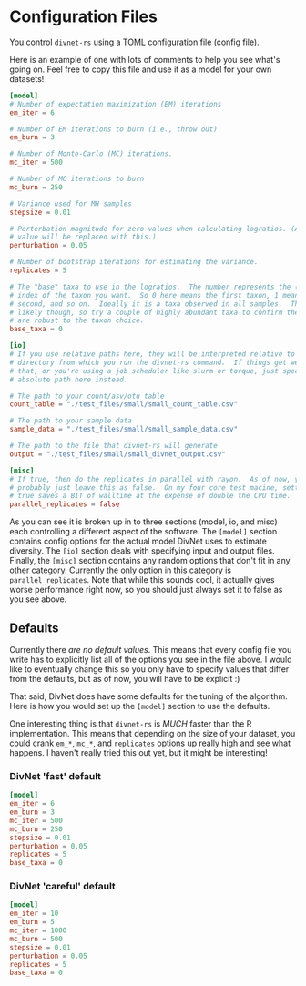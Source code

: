# Configuration Files

You control `divnet-rs` using a [TOML](https://toml.io/) configuration file
(config file).

Here is an example of one with lots of comments to help you see what's going on.
 Feel free to copy this file and use it as a model for your own datasets!

```toml
[model]
# Number of expectation maximization (EM) iterations
em_iter = 6

# Number of EM iterations to burn (i.e., throw out)
em_burn = 3

# Number of Monte-Carlo (MC) iterations.
mc_iter = 500

# Number of MC iterations to burn
mc_burn = 250

# Variance used for MH samples
stepsize = 0.01

# Perterbation magnitude for zero values when calculating logratios. (Any zero
# value will be replaced with this.) 
perturbation = 0.05

# Number of bootstrap iterations for estimating the variance.
replicates = 5

# The "base" taxa to use in the logratios.  The number represents the (0-based)
# index of the taxon you want.  So 0 here means the first taxon, 1 means the
# second, and so on.  Ideally it is a taxa observed in all samples.  That's not
# likely though, so try a couple of highly abundant taxa to confirm the results
# are robust to the taxon choice. 
base_taxa = 0

[io]
# If you use relative paths here, they will be interpreted relative to the
# directory from which you run the divnet-rs command.  If things get weird with
# that, or you're using a job scheduler like slurm or torque, just specify the
# absolute path here instead.

# The path to your count/asv/otu table
count_table = "./test_files/small/small_count_table.csv"

# The path to your sample data
sample_data = "./test_files/small/small_sample_data.csv"

# The path to the file that divnet-rs will generate
output = "./test_files/small/small_divnet_output.csv"

[misc]
# If true, then do the replicates in parallel with rayon.  As of now, you should
# probably just leave this as false.  On my four core test macine, setting it to
# true saves a BIT of walltime at the expense of double the CPU time.
parallel_replicates = false
```

As you can see it is broken up in to three sections (model, io, and misc) each
controlling a different aspect of the software.  The `[model]` section contains
config options for the actual model DivNet uses to estimate diversity.  The
`[io]` section deals with specifying input and output files.  Finally, the
`[misc]` section contains any random options that don't fit in any other
category.  Currently the only option in this category is `parallel_replicates`. 
Note that while this sounds cool, it actually gives worse performance right now,
so you should just always set it to false as you see above.

## Defaults

Currently there *are no default values*.  This means that every config file you
write has to explicitly list all of the options you see in the file above.  I
would like to eventually change this so you only have to specify values that
differ from the defaults, but as of now, you will have to be explicit :)

That said, DivNet does have some defaults for the tuning of the algorithm.  Here
is how you would set up the `[model]` section to use the defaults.

One interesting thing is that `divnet-rs` is *MUCH* faster than the R
implementation.  This means that depending on the size of your dataset, you
could crank `em_*`, `mc_*`, and `replicates` options up really high and see what
happens.  I haven't really tried this out yet, but it might be interesting!

### DivNet 'fast' default

```toml
[model]
em_iter = 6
em_burn = 3
mc_iter = 500
mc_burn = 250
stepsize = 0.01
perturbation = 0.05
replicates = 5
base_taxa = 0
```

### DivNet 'careful' default

```toml
[model]
em_iter = 10
em_burn = 5
mc_iter = 1000
mc_burn = 500
stepsize = 0.01
perturbation = 0.05
replicates = 5
base_taxa = 0
```